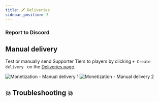 ```yaml
---
title: 🖊️ Deliveries
sidebar_position: 5
---
```




### Report to Discord


## Manual delivery
Test or manually send Supporter Tiers to players by clicking `+ Create delivery ` on the [Deliveries page](https://dash.gameserverapp.com/monetization/deliveries/v2).

![Monetization - Manual delivery 1](/img/dashboard/monetization/deliveries_manual_delivery_1.jpg)
![Monetization - Manual delivery 2](/img/dashboard/monetization/deliveries_manual_delivery_2.jpg)


## 💥 Troubleshooting 💥
